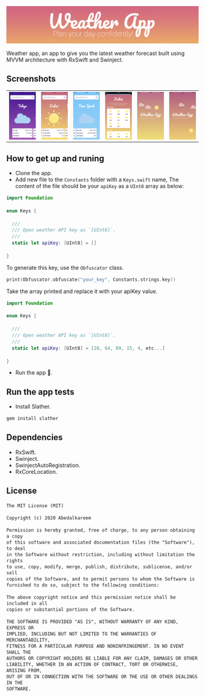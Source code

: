 
<p align="center">
<img src="images/cover.png">  </center>
</p>

Weather app, an app to give you the latest weather forecast built using MVVM architecture with RxSwift and Swinject.

## Screenshots

<table>
  <tbody>
    <tr>
      <th><img src="images/screenshots/IMG_9586.PNG"/></th>
      <th><img src="images/screenshots/IMG_9587.PNG"/></th>
      <th><img src="images/screenshots/IMG_9588.PNG"/></th>
      <th><img src="images/screenshots/IMG_9589.PNG"/></th>
      <th><img src="images/screenshots/IMG_9590.PNG"/></th>
      <th><img src="images/screenshots/IMG_9591.PNG"/></th>
    </tr>
  </tbody>
</table>

## How to get up and runing

- Clone the app.
- Add new file to the `Constants` folder with a `Keys.swift` name, The content of the file should be your `apiKey`
as a `UInt8` array as below:

``` Swift
import Foundation

enum Keys {

  ///
  /// Open weather API key as `[UInt8]`.
  ///
  static let apiKey: [UInt8] = []

}

```

To generate this key, use the `Obfuscator` class.

``` Swift
print(Obfuscator.obfuscate("your_key", Constants.strings.key))
```

Take the array printed and replace it with your apiKey value.

``` Swift
import Foundation

enum Keys {

  ///
  /// Open weather API key as `[UInt8]`.
  ///
  static let apiKey: [UInt8] = [28, 64, 89, 15, 4, etc...]

}

```

- Run the app 🚀.

## Run the app tests

- Install Slather.

``` Bash
gem install slather
```



## Dependencies

- RxSwift.
- Swinject.
- SwinjectAutoRegistration.
- RxCoreLocation.

## License

``` Text
The MIT License (MIT)

Copyright (c) 2020 Abedalkareem

Permission is hereby granted, free of charge, to any person obtaining a copy
of this software and associated documentation files (the "Software"), to deal
in the Software without restriction, including without limitation the rights
to use, copy, modify, merge, publish, distribute, sublicense, and/or sell
copies of the Software, and to permit persons to whom the Software is
furnished to do so, subject to the following conditions:

The above copyright notice and this permission notice shall be included in all
copies or substantial portions of the Software.

THE SOFTWARE IS PROVIDED "AS IS", WITHOUT WARRANTY OF ANY KIND, EXPRESS OR
IMPLIED, INCLUDING BUT NOT LIMITED TO THE WARRANTIES OF MERCHANTABILITY,
FITNESS FOR A PARTICULAR PURPOSE AND NONINFRINGEMENT. IN NO EVENT SHALL THE
AUTHORS OR COPYRIGHT HOLDERS BE LIABLE FOR ANY CLAIM, DAMAGES OR OTHER
LIABILITY, WHETHER IN AN ACTION OF CONTRACT, TORT OR OTHERWISE, ARISING FROM,
OUT OF OR IN CONNECTION WITH THE SOFTWARE OR THE USE OR OTHER DEALINGS IN THE
SOFTWARE.
```